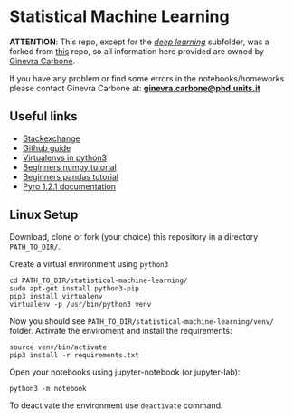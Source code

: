 # Statistical Machine Learning


**ATTENTION**: This repo, except for the [_deep learning_](https://github.com/wilsonjefferson/DSSC_SML/tree/master/lectures/deep_learning_lectures) subfolder, was a forked from [this](https://github.com/ginevracoal/statistical-machine-learning) repo, so all information here provided are owned by [Ginevra Carbone](https://github.com/ginevracoal).


If you have any problem or find some errors in the notebooks/homeworks please contact Ginevra Carbone at: **ginevra.carbone@phd.units.it**

## Useful links

- [Stackexchange](https://stackexchange.com/)
- [Github guide](https://guides.github.com/activities/hello-world/)
- [Virtualenvs in python3](https://docs.python.org/3/library/venv.html)
- [Beginners numpy tutorial](http://cs231n.github.io/python-numpy-tutorial/)
- [Beginners pandas tutorial](https://www.learndatasci.com/tutorials/python-pandas-tutorial-complete-introduction-for-beginners/)
- [Pyro 1.2.1 documentation](http://docs.pyro.ai/en/1.2.1/)

## Linux Setup

Download, clone or fork (your choice) this repository in a directory `PATH_TO_DIR/`.

Create a virtual environment using `python3`
```
cd PATH_TO_DIR/statistical-machine-learning/
sudo apt-get install python3-pip
pip3 install virtualenv
virtualenv -p /usr/bin/python3 venv
```

Now you should see `PATH_TO_DIR/statistical-machine-learning/venv/` folder.
Activate the enviroment and install the requirements:
```
source venv/bin/activate
pip3 install -r requirements.txt 
```

Open your notebooks using jupyter-notebook (or jupyter-lab):
```
python3 -m notebook
```

To deactivate the environment use `deactivate` command.


